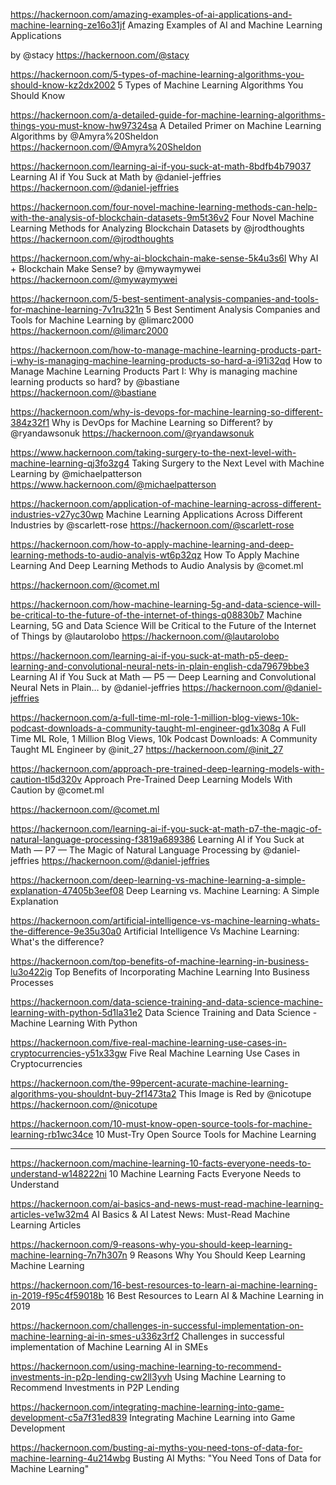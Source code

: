 https://hackernoon.com/amazing-examples-of-ai-applications-and-machine-learning-ze16o31jf
Amazing Examples of AI and Machine Learning Applications

by @stacy
https://hackernoon.com/@stacy







https://hackernoon.com/5-types-of-machine-learning-algorithms-you-should-know-kz2dx2002
5 Types of Machine Learning Algorithms You Should Know



https://hackernoon.com/a-detailed-guide-for-machine-learning-algorithms-things-you-must-know-hw97324sa
A Detailed Primer on Machine Learning Algorithms
by @Amyra%20Sheldon
https://hackernoon.com/@Amyra%20Sheldon



https://hackernoon.com/learning-ai-if-you-suck-at-math-8bdfb4b79037
Learning AI if You Suck at Math
by @daniel-jeffries
https://hackernoon.com/@daniel-jeffries




https://hackernoon.com/four-novel-machine-learning-methods-can-help-with-the-analysis-of-blockchain-datasets-9m5t36v2
Four Novel Machine Learning Methods for Analyzing Blockchain Datasets
by @jrodthoughts
https://hackernoon.com/@jrodthoughts





https://hackernoon.com/why-ai-blockchain-make-sense-5k4u3s6l
Why AI + Blockchain Make Sense?
by @mywaymywei
https://hackernoon.com/@mywaymywei






https://hackernoon.com/5-best-sentiment-analysis-companies-and-tools-for-machine-learning-7v1ru321n
5 Best Sentiment Analysis Companies and Tools for Machine Learning
by @limarc2000
https://hackernoon.com/@limarc2000






https://hackernoon.com/how-to-manage-machine-learning-products-part-i-why-is-managing-machine-learning-products-so-hard-a-i91i32qd
How to Manage Machine Learning Products Part I: Why is managing machine learning products so hard?
by @bastiane
https://hackernoon.com/@bastiane





https://hackernoon.com/why-is-devops-for-machine-learning-so-different-384z32f1
Why is DevOps for Machine Learning so Different?
by @ryandawsonuk
https://hackernoon.com/@ryandawsonuk





https://www.hackernoon.com/taking-surgery-to-the-next-level-with-machine-learning-qj3fo3zg4
Taking Surgery to the Next Level with Machine Learning
by @michaelpatterson
https://www.hackernoon.com/@michaelpatterson



https://hackernoon.com/application-of-machine-learning-across-different-industries-v27yc30wp
Machine Learning Applications Across Different Industries
by @scarlett-rose
https://hackernoon.com/@scarlett-rose






https://hackernoon.com/how-to-apply-machine-learning-and-deep-learning-methods-to-audio-analyis-wt6p32qz
How To Apply Machine Learning And Deep Learning Methods to Audio Analysis
by @comet.ml

https://hackernoon.com/@comet.ml









https://hackernoon.com/how-machine-learning-5g-and-data-science-will-be-critical-to-the-future-of-the-internet-of-things-q08830b7
Machine Learning, 5G and Data Science Will be Critical to the Future of the Internet of Things
by @lautarolobo
https://hackernoon.com/@lautarolobo







https://hackernoon.com/learning-ai-if-you-suck-at-math-p5-deep-learning-and-convolutional-neural-nets-in-plain-english-cda79679bbe3
Learning AI if You Suck at Math — P5 — Deep Learning and Convolutional Neural Nets in Plain…
by @daniel-jeffries
https://hackernoon.com/@daniel-jeffries



https://hackernoon.com/a-full-time-ml-role-1-million-blog-views-10k-podcast-downloads-a-community-taught-ml-engineer-gd1x308q
A Full Time ML Role, 1 Million Blog Views, 10k Podcast Downloads: A Community Taught ML Engineer
by @init_27
https://hackernoon.com/@init_27



https://hackernoon.com/approach-pre-trained-deep-learning-models-with-caution-tl5d320v
Approach Pre-Trained Deep Learning Models With Caution
by @comet.ml

https://hackernoon.com/@comet.ml



https://hackernoon.com/learning-ai-if-you-suck-at-math-p7-the-magic-of-natural-language-processing-f3819a689386
Learning AI if You Suck at Math — P7 — The Magic of Natural Language Processing
by @daniel-jeffries
https://hackernoon.com/@daniel-jeffries







https://hackernoon.com/deep-learning-vs-machine-learning-a-simple-explanation-47405b3eef08
Deep Learning vs. Machine Learning: A Simple Explanation




https://hackernoon.com/artificial-intelligence-vs-machine-learning-whats-the-difference-9e35u30a0
Artificial Intelligence Vs Machine Learning: What's the difference?




https://hackernoon.com/top-benefits-of-machine-learning-in-business-lu3o422ig
Top Benefits of Incorporating Machine Learning Into Business Processes



https://hackernoon.com/data-science-training-and-data-science-machine-learning-with-python-5d1la31e2
Data Science Training and Data Science - Machine Learning With Python



https://hackernoon.com/five-real-machine-learning-use-cases-in-cryptocurrencies-y51x33gw
Five Real Machine Learning Use Cases in Cryptocurrencies





https://hackernoon.com/the-99percent-acurate-machine-learning-algorithms-you-shouldnt-buy-2f1473ta2
This Image is Red
by @nicotupe
https://hackernoon.com/@nicotupe


https://hackernoon.com/10-must-know-open-source-tools-for-machine-learning-rb1wc34ce
10 Must-Try Open Source Tools for Machine Learning





-----------------


https://hackernoon.com/machine-learning-10-facts-everyone-needs-to-understand-w148222ni
10 Machine Learning Facts Everyone Needs to Understand




https://hackernoon.com/ai-basics-and-news-must-read-machine-learning-articles-ve1w32m4
AI Basics & AI Latest News: Must-Read Machine Learning Articles



https://hackernoon.com/9-reasons-why-you-should-keep-learning-machine-learning-7n7h307n
9 Reasons Why You Should Keep Learning Machine Learning



https://hackernoon.com/16-best-resources-to-learn-ai-machine-learning-in-2019-f95c4f59018b
16 Best Resources to Learn AI & Machine Learning in 2019






https://hackernoon.com/challenges-in-successful-implementation-on-machine-learning-ai-in-smes-u336z3rf2
Challenges in successful implementation of Machine Learning AI in SMEs



https://hackernoon.com/using-machine-learning-to-recommend-investments-in-p2p-lending-cw2ll3yvh
Using Machine Learning to Recommend Investments in P2P Lending


https://hackernoon.com/integrating-machine-learning-into-game-development-c5a7f31ed839
Integrating Machine Learning into Game Development





https://hackernoon.com/busting-ai-myths-you-need-tons-of-data-for-machine-learning-4u214wbg
Busting AI Myths: "You Need Tons of Data for Machine Learning"
